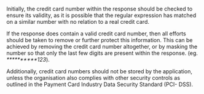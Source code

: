 Initially, the credit card number within the response should be
checked to ensure its validity, as it is possible that the regular
expression has matched on a similar number with no relation to a real
credit card.

If the response does contain a valid credit card number,
then all efforts should be taken to remove or further protect this
information. This can be achieved by removing the credit card number
altogether, or by masking the number so that only the last few digits
are present within the response. (eg. _**********123_).

Additionally,
credit card numbers should not be stored by the application, unless
the organisation also complies with other security controls as
outlined in the Payment Card Industry Data Security Standard (PCI-
DSS).